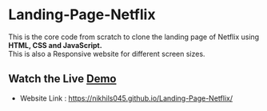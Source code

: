 # Landing-Page-Netflix

This is the core code from scratch to clone the landing page of Netflix using **HTML,
CSS and JavaScript.**<br> This is also a Responsive website for different screen
sizes.

## Watch the Live [Demo](https://nikhils045.github.io/Landing-Page-Netflix/)

- Website Link : https://nikhils045.github.io/Landing-Page-Netflix/

